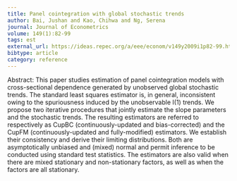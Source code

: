 ```yaml
---
title: Panel cointegration with global stochastic trends
author: Bai, Jushan and Kao, Chihwa and Ng, Serena
journal: Journal of Econometrics
volume: 149(1):82-99
tags: est
external_url: https://ideas.repec.org/a/eee/econom/v149y2009i1p82-99.html
bibtype: article
category: reference
---
```

Abstract: This paper studies estimation of panel cointegration models with cross-sectional dependence generated by unobserved global stochastic trends. The standard least squares estimator is, in general, inconsistent owing to the spuriousness induced by the unobservable I(1) trends. We propose two iterative procedures that jointly estimate the slope parameters and the stochastic trends. The resulting estimators are referred to respectively as CupBC (continuously-updated and bias-corrected) and the CupFM (continuously-updated and fully-modified) estimators. We establish their consistency and derive their limiting distributions. Both are asymptotically unbiased and (mixed) normal and permit inference to be conducted using standard test statistics. The estimators are also valid when there are mixed stationary and non-stationary factors, as well as when the factors are all stationary.
